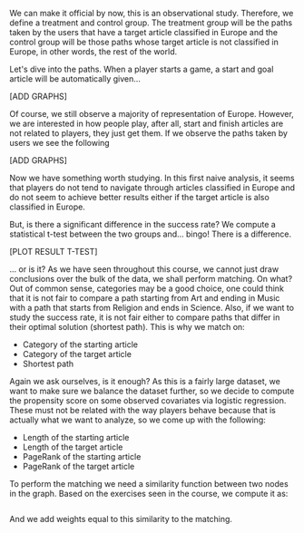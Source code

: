 We can make it official by now, this is an observational study. Therefore, we define a treatment and control group. The treatment group will be the paths taken by the users that have a target article classified in Europe and the control group will be those paths whose target article is not classified in Europe, in other words, the rest of the world. 

Let's dive into the paths. When a player starts a game, a start and goal article will be automatically given…

[ADD GRAPHS]

Of course, we still observe a majority of representation of Europe. However, we are interested in how people play, after all, start and finish articles are not related to players, they just get them. If we observe the paths taken by users we see the following

[ADD GRAPHS]

Now we have something worth studying. In this first naive analysis, it seems that players do not tend to navigate through articles classified in Europe and do not seem to achieve better results either if the target article is also classified in Europe. 

But, is there a significant difference in the success rate? We compute a statistical t-test between the two groups and… bingo! There is a difference.

[PLOT RESULT T-TEST]

… or is it? As we have seen throughout this course, we cannot just draw conclusions over the bulk of the data, we shall perform matching. On what? Out of common sense, categories may be a good choice, one could think that it is not fair to compare a path starting from Art and ending in Music with a path that starts from Religion and ends in Science. Also, if we want to study the success rate, it is not fair either to compare paths that differ in their optimal solution (shortest path). This is why we match on:

* Category of the starting article
* Category of the target article
* Shortest path

Again we ask ourselves, is it enough? As this is a fairly large dataset, we want to make sure we balance the dataset further, so we decide to compute the propensity score on some observed covariates via logistic regression. These must not be related with the way players behave because that is actually what we want to analyze, so we come up with the following: 

* Length of the starting article
* Length of the target article
* PageRank of the starting article
* PageRank of the target article

To perform the matching we need a similarity function between two nodes in the graph. Based on the exercises seen in the course, we compute it as:

<math>similarity(x,y) = 1 - |propensity_score(x) - propensity_score(y)|</math>

And we add weights equal to this similarity to the matching.
